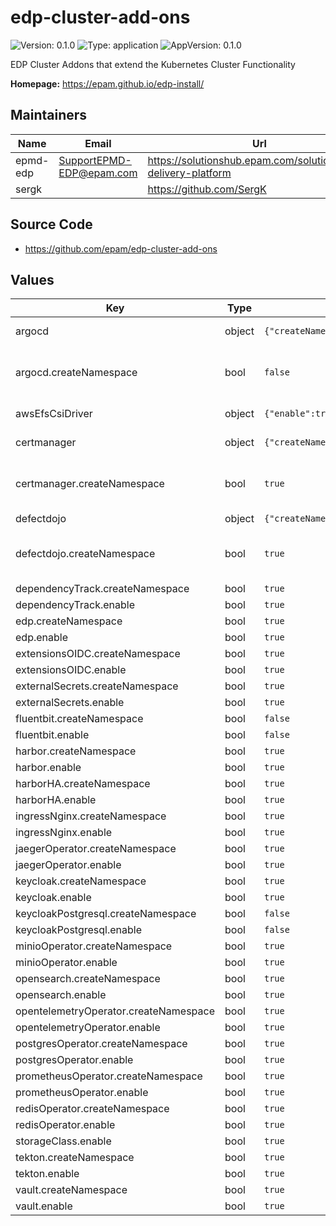 # edp-cluster-add-ons

![Version: 0.1.0](https://img.shields.io/badge/Version-0.1.0-informational?style=flat-square) ![Type: application](https://img.shields.io/badge/Type-application-informational?style=flat-square) ![AppVersion: 0.1.0](https://img.shields.io/badge/AppVersion-0.1.0-informational?style=flat-square)

EDP Cluster Addons that extend the Kubernetes Cluster Functionality

**Homepage:** <https://epam.github.io/edp-install/>

## Maintainers

| Name | Email | Url |
| ---- | ------ | --- |
| epmd-edp | <SupportEPMD-EDP@epam.com> | <https://solutionshub.epam.com/solution/epam-delivery-platform> |
| sergk |  | <https://github.com/SergK> |

## Source Code

* <https://github.com/epam/edp-cluster-add-ons>

## Values

| Key | Type | Default | Description |
|-----|------|---------|-------------|
| argocd | object | `{"createNamespace":false,"enable":false}` | ArgoCD Deployment |
| argocd.createNamespace | bool | `false` | whether to create the namespace or not |
| awsEfsCsiDriver | object | `{"enable":true}` | AWS EFS CSI Driver |
| certmanager | object | `{"createNamespace":true,"enable":true}` | Cert Manager |
| certmanager.createNamespace | bool | `true` | whether to create the namespace or not |
| defectdojo | object | `{"createNamespace":true,"enable":true}` | DefectDojo |
| defectdojo.createNamespace | bool | `true` | whether to create the namespace or not |
| dependencyTrack.createNamespace | bool | `true` |  |
| dependencyTrack.enable | bool | `true` |  |
| edp.createNamespace | bool | `true` |  |
| edp.enable | bool | `true` |  |
| extensionsOIDC.createNamespace | bool | `true` |  |
| extensionsOIDC.enable | bool | `true` |  |
| externalSecrets.createNamespace | bool | `true` |  |
| externalSecrets.enable | bool | `true` |  |
| fluentbit.createNamespace | bool | `false` |  |
| fluentbit.enable | bool | `false` |  |
| harbor.createNamespace | bool | `true` |  |
| harbor.enable | bool | `true` |  |
| harborHA.createNamespace | bool | `true` |  |
| harborHA.enable | bool | `true` |  |
| ingressNginx.createNamespace | bool | `true` |  |
| ingressNginx.enable | bool | `true` |  |
| jaegerOperator.createNamespace | bool | `true` |  |
| jaegerOperator.enable | bool | `true` |  |
| keycloak.createNamespace | bool | `true` |  |
| keycloak.enable | bool | `true` |  |
| keycloakPostgresql.createNamespace | bool | `false` |  |
| keycloakPostgresql.enable | bool | `false` |  |
| minioOperator.createNamespace | bool | `true` |  |
| minioOperator.enable | bool | `true` |  |
| opensearch.createNamespace | bool | `true` |  |
| opensearch.enable | bool | `true` |  |
| opentelemetryOperator.createNamespace | bool | `true` |  |
| opentelemetryOperator.enable | bool | `true` |  |
| postgresOperator.createNamespace | bool | `true` |  |
| postgresOperator.enable | bool | `true` |  |
| prometheusOperator.createNamespace | bool | `true` |  |
| prometheusOperator.enable | bool | `true` |  |
| redisOperator.createNamespace | bool | `true` |  |
| redisOperator.enable | bool | `true` |  |
| storageClass.enable | bool | `true` |  |
| tekton.createNamespace | bool | `true` |  |
| tekton.enable | bool | `true` |  |
| vault.createNamespace | bool | `true` |  |
| vault.enable | bool | `true` |  |

